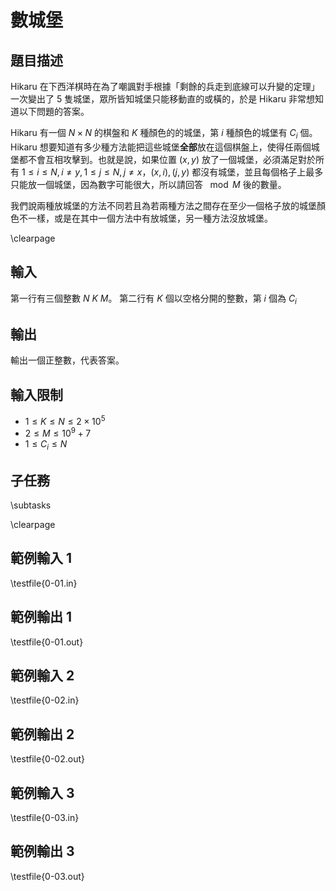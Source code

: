 # 數城堡

## 題目描述

Hikaru 在下西洋棋時在為了嘲諷對手根據「剩餘的兵走到底線可以升變的定理」一次變出了 $5$ 隻城堡，眾所皆知城堡只能移動直的或橫的，於是 Hikaru 非常想知道以下問題的答案。

Hikaru 有一個 $N \times N$ 的棋盤和 $K$ 種顏色的的城堡，第 $i$ 種顏色的城堡有 $C_i$ 個。Hikaru 想要知道有多少種方法能把這些城堡**全部**放在這個棋盤上，使得任兩個城堡都不會互相攻擊到。也就是說，如果位置 $(x, y)$ 放了一個城堡，必須滿足對於所有 $1 \le i \le N, i \neq y, 1 \le j \le N, j \neq x$，$(x, i), (j, y)$ 都沒有城堡，並且每個格子上最多只能放一個城堡，因為數字可能很大，所以請回答 $\mod M$ 後的數量。

我們說兩種放城堡的方法不同若且為若兩種方法之間存在至少一個格子放的城堡顏色不一樣，或是在其中一個方法中有放城堡，另一種方法沒放城堡。


\clearpage

## 輸入
第一行有三個整數 $N$ $K$ $M$。
第二行有 $K$ 個以空格分開的整數，第 $i$ 個為 $C_i$

## 輸出
輸出一個正整數，代表答案。

## 輸入限制

* $1 \le K \le N \le 2 \times 10^5$
* $2 \le M \le 10^9 + 7$
* $1 \le C_i \le N$

## 子任務
\subtasks



\clearpage

## 範例輸入 1
\testfile{0-01.in}

## 範例輸出 1
\testfile{0-01.out}

## 範例輸入 2
\testfile{0-02.in}

## 範例輸出 2
\testfile{0-02.out}

## 範例輸入 3
\testfile{0-03.in}

## 範例輸出 3
\testfile{0-03.out}

